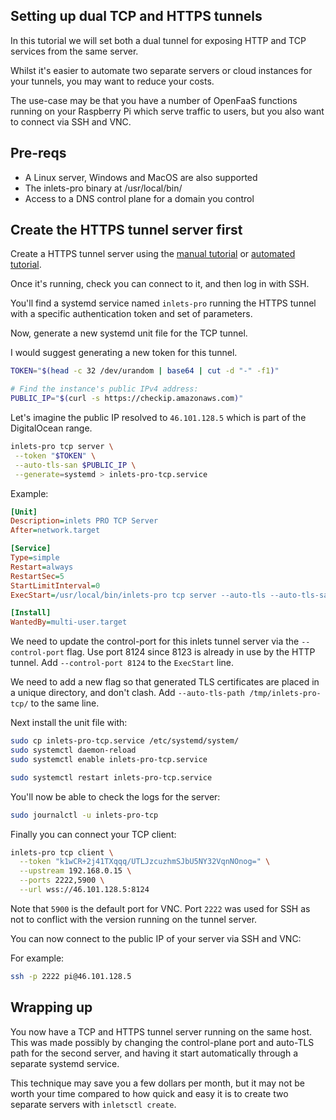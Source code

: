 ## Setting up dual TCP and HTTPS tunnels

In this tutorial we will set both a dual tunnel for exposing HTTP and TCP services from the same server. 

Whilst it's easier to automate two separate servers or cloud instances for your tunnels, you may want to reduce your costs.

The use-case may be that you have a number of OpenFaaS functions running on your Raspberry Pi which serve traffic to users, but you also want to connect via SSH and VNC.

## Pre-reqs

* A Linux server, Windows and MacOS are also supported
* The inlets-pro binary at /usr/local/bin/
* Access to a DNS control plane for a domain you control

## Create the HTTPS tunnel server first

Create a HTTPS tunnel server using the [manual tutorial](/tutorial/manual-http-server/) or [automated tutorial](/tutorial/automated-http-server/).

Once it's running, check you can connect to it, and then log in with SSH.

You'll find a systemd service named `inlets-pro` running the HTTPS tunnel with a specific authentication token and set of parameters.

Now, generate a new systemd unit file for the TCP tunnel.

I would suggest generating a new token for this tunnel.

```bash
TOKEN="$(head -c 32 /dev/urandom | base64 | cut -d "-" -f1)"

# Find the instance's public IPv4 address:
PUBLIC_IP="$(curl -s https://checkip.amazonaws.com)"
```

Let's imagine the public IP resolved to `46.101.128.5` which is part of the DigitalOcean range.

```bash
inlets-pro tcp server \
 --token "$TOKEN" \
 --auto-tls-san $PUBLIC_IP \
 --generate=systemd > inlets-pro-tcp.service
```

Example:

```ini
[Unit]
Description=inlets PRO TCP Server
After=network.target

[Service]
Type=simple
Restart=always
RestartSec=5
StartLimitInterval=0
ExecStart=/usr/local/bin/inlets-pro tcp server --auto-tls --auto-tls-san=46.101.128.5 --control-addr=0.0.0.0 --token="k1wCR+2j41TXqqq/UTLJzcuzhmSJbU5NY32VqnNOnog=" --control-port=8124 --auto-tls-path=/tmp/inlets-pro-tcp

[Install]
WantedBy=multi-user.target
```

We need to update the control-port for this inlets tunnel server via the `--control-port` flag. Use port 8124 since 8123 is already in use by the HTTP tunnel. Add `--control-port 8124` to the `ExecStart` line.

We need to add a new flag so that generated TLS certificates are placed in a unique directory, and don't clash. Add `--auto-tls-path /tmp/inlets-pro-tcp/` to the same line.

Next install the unit file with:

```bash
sudo cp inlets-pro-tcp.service /etc/systemd/system/
sudo systemctl daemon-reload
sudo systemctl enable inlets-pro-tcp.service

sudo systemctl restart inlets-pro-tcp.service
```

You'll now be able to check the logs for the server:

```bash
sudo journalctl -u inlets-pro-tcp
```

Finally you can connect your TCP client:

```bash
inlets-pro tcp client \
  --token "k1wCR+2j41TXqqq/UTLJzcuzhmSJbU5NY32VqnNOnog=" \
  --upstream 192.168.0.15 \
  --ports 2222,5900 \
  --url wss://46.101.128.5:8124
```

Note that `5900` is the default port for VNC. Port `2222` was used for SSH as not to conflict with the version running on the tunnel server.

You can now connect to the public IP of your server via SSH and VNC:

For example:

```bash
ssh -p 2222 pi@46.101.128.5
```

## Wrapping up

You now have a TCP and HTTPS tunnel server running on the same host. This was made possibly by changing the control-plane port and auto-TLS path for the second server, and having it start automatically through a separate systemd service.

This technique may save you a few dollars per month, but it may not be worth your time compared to how quick and easy it is to create two separate servers with `inletsctl create`.
